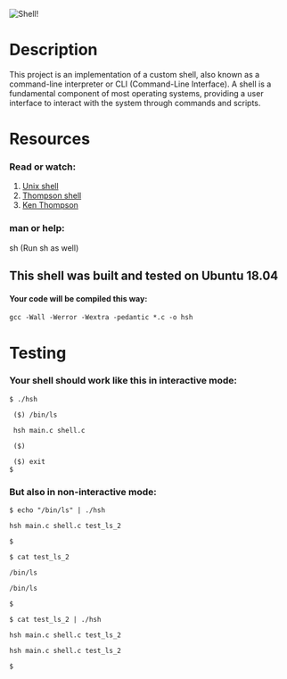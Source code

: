 ![Shell!](https://s3.amazonaws.com/intranet-projects-files/holbertonschool-low_level_programming/235/shell.jpeg)

# Description
This project is an implementation of a custom shell, also known as a command-line interpreter or CLI (Command-Line Interface). A shell is a fundamental component of most operating systems, providing a user interface to interact with the system through commands and scripts.

# Resources

### Read or watch:

1. [Unix shell](https://intranet.alxswe.com/rltoken/f0YU9TAhniMXWlSXtb64Yw)
2. [Thompson shell](https://intranet.alxswe.com/rltoken/7LJOp2qP7qHUcsOK2-F3qA)
3. [Ken Thompson](https://intranet.alxswe.com/rltoken/wTSu31ZP1f7fFTJFgRQC7w)


### man or help:

sh (Run sh as well)

## This shell was built and tested on Ubuntu 18.04

#### Your code will be compiled this way:
    gcc -Wall -Werror -Wextra -pedantic *.c -o hsh

# Testing
### Your shell should work like this in interactive mode:

    $ ./hsh
  
     ($) /bin/ls
  
     hsh main.c shell.c
  
     ($)
  
     ($) exit
    $
### But also in non-interactive mode:

    $ echo "/bin/ls" | ./hsh
    
    hsh main.c shell.c test_ls_2
    
    $
    
    $ cat test_ls_2
    
    /bin/ls
    
    /bin/ls
    
    $
    
    $ cat test_ls_2 | ./hsh
    
    hsh main.c shell.c test_ls_2
    
    hsh main.c shell.c test_ls_2
    
    $
